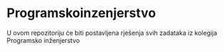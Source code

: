 # Programskoinzenjerstvo
U ovom repozitoriju će biti postavljena rješenja svih zadataka iz kolegija Programsko inženjerstvo
